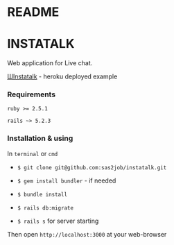 # README

# INSTATALK

Web application for Live chat.

[ШInstatalk](http://instalex.herokuapp.com/) - heroku deployed example

### Requirements

`ruby >= 2.5.1`

`rails ~> 5.2.3`

### Installation & using

In `terminal` or `cmd`

- `$ git clone git@github.com:sas2job/instatalk.git`

- `$ gem install bundler` - if needed

- `$ bundle install`

- `$ rails db:migrate`

- `$ rails s` for server starting

Then open `http://localhost:3000` at your web-browser
